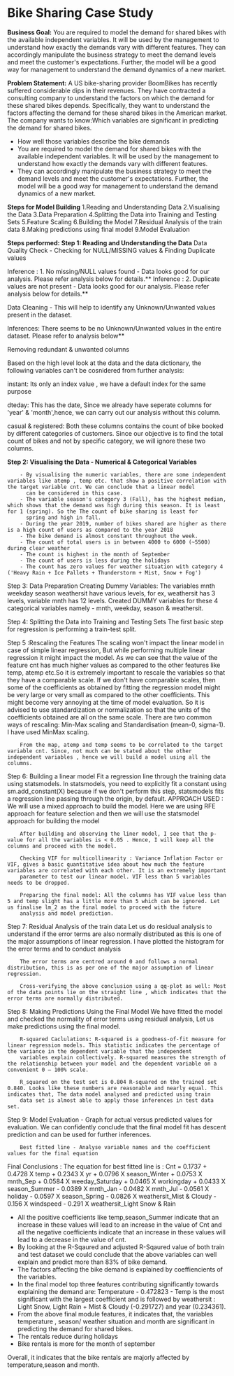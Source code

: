 # Bike Sharing Case Study
**Business Goal:**
You are required to model the demand for shared bikes with the available independent variables. It will be used by the management to understand how exactly the demands vary with different features. 
They can accordingly manipulate the business strategy to meet the demand levels and meet the customer's expectations. 
Further, the model will be a good way for management to understand the demand dynamics of a new market.

**Problem Statement:**
A US bike-sharing provider BoomBikes has recently suffered considerable dips in their revenues. They have contracted a consulting company to understand the factors on which the demand for these shared bikes depends. 
Specifically, they want to understand the factors affecting the demand for these shared bikes in the American market. The company wants to know:Which variables are significant in predicting the demand for shared bikes.
 - How well those variables describe the bike demands
 - You are required to model the demand for shared bikes with the available independent variables. It will be used by the management to understand how exactly the demands vary with different features.
 - They can accordingly manipulate the business strategy to meet the demand levels and meet the customer's expectations. Further, the model will be a good way for management to understand the demand dynamics of
   a new market.

**Steps for Model Building**
1.Reading and Understanding Data
2.Visualising the Data
3.Data Preparation
4.Splitting the Data into Training and Testing Sets
5.Feature Scaling
6.Building the Model
7.Residual Analysis of the train data
8.Making predictions using final model
9.Model Evaluation

**Steps performed:**
**Step 1: Reading and Understanding the Data**
Data Quality Check - Checking for NULL/MISSING values & Finding Duplicate values

Inference : 1. No missing/NULL values found - Data looks good for our analysis. Please refer analysis below for details.**
Inference : 2. Duplicate values are not present - Data looks good for our analysis. Please refer analysis below for details.**

Data Cleaning - This will help to identify any Unknown/Unwanted values present in the dataset.

Inferences: There seems to be no Unknown/Unwanted values in the entire dataset. Please refer to analysis below**

Removing redundant & unwanted columns

Based on the high level look at the data and the data dictionary, the following variables can't be cosnidered from further analysis:

instant: Its only an index value , we have a default index for the same purpose

dteday: This has the date, Since we already have seperate columns for 'year' & 'month',hence, we can carry out our analysis without this column.

casual & registered: Both these columns contains the count of bike booked by different categories of customers. Since our objective is to find the total count of bikes and not by specific category, we will ignore these two columns.

**Step 2: Visualising the Data - Numerical & Categorical Variables**

        - By visualising the numeric variables, there are some independent variables like atemp , temp etc. that show a positive correlation with the target variable cnt. We can conclude that a linear model 
          can be considered in this case.
        - The variable season's category 3 (Fall), has the highest median, which shows that the demand was high during this season. It is least for 1 (spring). So the The count of bike sharing is least for 
          spring and high in fall.              
        - During the year 2019, number of bikes shared are higher as there is a high count of users as compared to the year 2018              
        - The bike demand is almost constant throughout the week.              
        - The count of total users is in between 4000 to 6000 (~5500) during clear weather              
        - The count is highest in the month of September              
        - The count of users is less during the holidays              
        - The count has zero values for weather situation with category 4 ('Heavy Rain + Ice Pallets + Thunderstorm + Mist, Snow + Fog')

Step 3: Data Preparation
      Creating Dummy Variables: The variables mnth weekday season weathersit have various levels, for ex, weathersit has 3 levels, variable mnth has 12 levels. Created DUMMY variables for these 4 categorical variables namely 
      - mnth, weekday, season & weathersit.

Step 4: Splitting the Data into Training and Testing Sets
        The first basic step for regression is performing a train-test split.
        
Step 5 :Rescaling the Features
        The scaling won't impact the linear model in case of simple linear regression, But while performing multiple linear regression it might impact the model. As we can see that the value of the feature cnt 
        has much higher values as compared to the other features like temp, atemp etc.So it is extremely important to rescale the variables so that they have a comparable scale. If we don't have comparable 
        scales, then some of the coefficients as obtained by fitting the regression model might be very large or very small as compared to the other coefficients. This might become very annoying at the time 
        of model evaluation. So it is advised to use standardization or normalization so that the units of the coefficients obtained are all on the same scale. 
        There are two common ways of rescaling: Min-Max scaling and Standardisation (mean-0, sigma-1). I have used MinMax scaling.

        From the map, atemp and temp seems to be correlated to the target variable cnt. Since, not much can be stated about the other independent variables , hence we will build a model using all the columns.

Step 6: Building a linear model
        Fit a regression line through the training data using statsmodels. In statsmodels, you need to explicitly fit a constant using sm.add_constant(X) because if we don't perform this step, statsmodels 
        fits a regression line passing through the origin, by default.
        APPROACH USED : We will use a mixed approach to build the model.
        Here we are using RFE approach for feature selection and then we will use the statsmodel approach for building the model

        After building and observing the liner model, I see that the p-value for all the variables is < 0.05 . Hence, I will keep all the columns and proceed with the model.

        Checking VIF for multicollinearity : Variance Inflation Factor or VIF, gives a basic quantitative idea about how much the feature variables are correlated with each other. It is an extremely important 
        parameter to test our linear model. VIF less than 5 variables needs to be dropped.

        Preparing the final model: All the columns has VIF value less than 5 and temp slight has a little more than 5 which can be ignored. Let us finalise lm_2 as the final model to proceed with the future 
        analysis and model prediction.

Step 7: Residual Analysis of the train data
        Let us do residual analysis to understand if the error terms are also normally distributed as this is one of the major assumptions of linear regression. I have plotted the histogram for the error terms 
        and to conduct analysis

        The error terms are centred around 0 and follows a normal distribution, this is as per one of the major assumption of linear regression.

        Cross-verifying the above conclusion using a qq-plot as well: Most of the data points lie on the straight line , which indicates that the error terms are normally distributed.

Step 8: Making Predictions Using the Final Model
        We have fitted the model and checked the normality of error terms using residual analysis, Let us make predictions using the final model.

        R-squared Caclulations: R-squared is a goodness-of-fit measure for linear regression models. This statistic indicates the percentage of the variance in the dependent variable that the independent 
        variables explain collectively. R-squared measures the strength of the relationship between your model and the dependent variable on a convenient 0 – 100% scale.

        R_squared on the test set is 0.804 R-squared on the trained set 0.840. Looks like these numbers are reasonable and nearly equal. This indicates that, The data model analysed and predicted using train 
        data set is almost able to apply those inferences in test data set.

Step 9: Model Evaluation - Graph for actual versus predicted values for evaluation.
        We can confidently conclude that the final model fit has descent prediction and can be used for further inferences.

        Best fitted line - Analyse variable names and the coefficient values for the final equation

Final Conclusions : The equation for best fitted line is : Cnt = 0.1737 + 0.4728 X temp + 0.2343 X yr + 0.0796 X season_Winter + 0.0753 X mnth_Sep + 0.0584 X weeday_Saturday + 0.0465 X workingday 
        + 0.0433 X season_Summer - 0.0389 X mnth_Jan - 0.0482 X mnth_Jul - 0.0561 X holiday - 0.0597 X season_Spring - 0.0826 X weathersit_Mist & Cloudy - 0.156 X windspeed - 0.291 X weathersit_Light Snow & Rain
        
- All the positive coefficients like temp,season_Summer indicate that an increase in these values will lead to an increase in the value of Cnt and all the negative coefficients indicate that an increase in these values will lead to a decrease in the value of cnt.
- By looking at the R-Sqaured and adjusted R-Sqaured value of both train and test dataset we could conclude that the above variables can well explain and predict more than 83% of bike demand.
- The factors affecting the bike demand is explained by coeffiencients of the variables.
- In the final model top three features contributing significantly towards explaining the demand are: Temperature - 0.472823 - Temp is the most significant with the largest coefficient and is followed by weathersit : Light Snow, Light Rain + Mist & Cloudy (-0.291727) and year (0.234361).
- From the above final module features, it indicates that, the variables temperature , season/ weather situation and month are significant in predicting the demand for shared bikes.
- The rentals reduce during holidays
- Bike rentals is more for the month of september

Overall, it indicates that the bike rentals are majorly affected by temperature,season and month.
